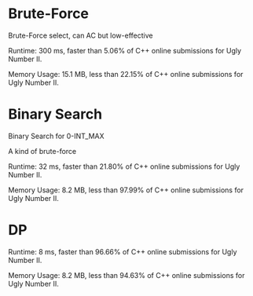 # Brute-Force

Brute-Force select, can AC but low-effective

Runtime: 300 ms, faster than 5.06% of C++ online submissions for Ugly Number II.

Memory Usage: 15.1 MB, less than 22.15% of C++ online submissions for Ugly Number II.

# Binary Search

Binary Search for 0-INT_MAX

A kind of brute-force

Runtime: 32 ms, faster than 21.80% of C++ online submissions for Ugly Number II.

Memory Usage: 8.2 MB, less than 97.99% of C++ online submissions for Ugly Number II.

# DP

Runtime: 8 ms, faster than 96.66% of C++ online submissions for Ugly Number II.

Memory Usage: 8.2 MB, less than 94.63% of C++ online submissions for Ugly Number II.